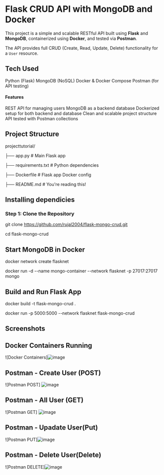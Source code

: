 #  Flask CRUD API with MongoDB and Docker

This project is a simple and scalable RESTful API built using **Flask** and **MongoDB**, containerized using **Docker**, and tested via **Postman**.

The API provides full CRUD (Create, Read, Update, Delete) functionality for a `User` resource.

## Tech Used
Python (Flask)
MongoDB (NoSQL)
Docker & Docker Compose
Postman (for API testing)

####  Features

REST API for managing users
MongoDB as a backend database
Dockerized setup for both backend and database
Clean and scalable project structure
API tested with Postman collections

## Project Structure
projecttutorial/

├── app.py # Main Flask app

├── requirements.txt # Python dependencies

├── Dockerfile # Flask app Docker config

├── README.md # You're reading this!


## Installing dependicies

###  Step 1: Clone the Repository

git clone https://github.com/rujal2004/flask-mongo-crud.git

cd flask-mongo-crud

## Start MongoDB in Docker
docker network create flasknet

docker run -d --name mongo-container --network flasknet -p 27017:27017 mongo

##  Build and Run Flask App

docker build -t flask-mongo-crud .

docker run -p 5000:5000 --network flasknet flask-mongo-crud


## Screenshots

  ## Docker Containers Running

  ![Docker Containers]![image](https://github.com/user-attachments/assets/e1dea9be-baab-4c3e-ab6c-658dade289ad)

  ## Postman - Create User (POST)

  ![Postman POST] ![image](https://github.com/user-attachments/assets/a3236770-9eb9-4122-9665-9532b17f4ace)

  ## Postman - All User (GET)

  ![Postman GET] ![image](https://github.com/user-attachments/assets/0ef21dd4-0626-4ba9-ab32-8370249d9ccf)

  ## Postman - Upadate User(Put)

  ![Postman PUT]![image](https://github.com/user-attachments/assets/01514f0d-ade6-4959-8060-937957ed769b)

  ## Postman - Delete User(Delete)

  ![Postman DELETE]![image](https://github.com/user-attachments/assets/d8dbcb69-3674-430c-acde-27dd4b577dbd)




  





